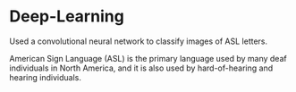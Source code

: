 # Deep-Learning

Used a convolutional neural network to classify images of ASL letters.

American Sign Language (ASL) is the primary language used by many deaf individuals in North America, and it is also used by hard-of-hearing and hearing individuals. 
